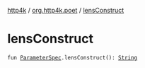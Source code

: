 [http4k](../index.md) / [org.http4k.poet](index.md) / [lensConstruct](./lens-construct.md)

# lensConstruct

`fun `[`ParameterSpec`](../org.http4k.openapi.v3/-parameter-spec/index.md)`.lensConstruct(): `[`String`](https://kotlinlang.org/api/latest/jvm/stdlib/kotlin/-string/index.html)